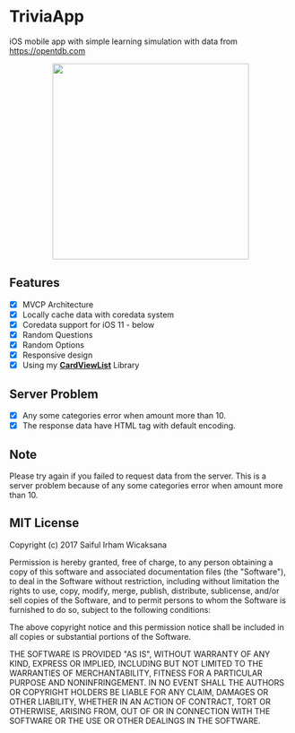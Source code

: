# TriviaApp
iOS mobile app with simple learning simulation with data from https://opentdb.com

<p align="center">
<img width="350" src="https://github.com/icaksama/TriviaApp/blob/master/TriviaAppPreview.gif?raw=true">
</p>

## Features
- [x] MVCP Architecture
- [x] Locally cache data with coredata system
- [x] Coredata support for iOS 11 - below
- [x] Random Questions
- [x] Random Options
- [x] Responsive design
- [x] Using my <a href="https://github.com/icaksama/CardViewList" target="_blank"><b>CardViewList</b></a> Library

## Server Problem
- [x] Any some categories error when amount more than 10.
- [x] The response data have HTML tag with default encoding.

## Note
Please try again if you failed to request data from the server. This is a server problem because of any some categories error when amount more than 10.

## MIT License

Copyright (c) 2017 Saiful Irham Wicaksana

Permission is hereby granted, free of charge, to any person obtaining a copy
of this software and associated documentation files (the "Software"), to deal
in the Software without restriction, including without limitation the rights
to use, copy, modify, merge, publish, distribute, sublicense, and/or sell
copies of the Software, and to permit persons to whom the Software is
furnished to do so, subject to the following conditions:

The above copyright notice and this permission notice shall be included in all
copies or substantial portions of the Software.

THE SOFTWARE IS PROVIDED "AS IS", WITHOUT WARRANTY OF ANY KIND, EXPRESS OR
IMPLIED, INCLUDING BUT NOT LIMITED TO THE WARRANTIES OF MERCHANTABILITY,
FITNESS FOR A PARTICULAR PURPOSE AND NONINFRINGEMENT. IN NO EVENT SHALL THE
AUTHORS OR COPYRIGHT HOLDERS BE LIABLE FOR ANY CLAIM, DAMAGES OR OTHER
LIABILITY, WHETHER IN AN ACTION OF CONTRACT, TORT OR OTHERWISE, ARISING FROM,
OUT OF OR IN CONNECTION WITH THE SOFTWARE OR THE USE OR OTHER DEALINGS IN THE
SOFTWARE.
